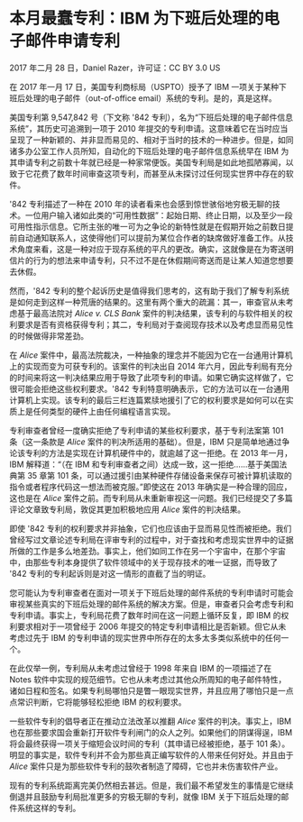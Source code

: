 # 本月最蠢专利：IBM 为下班后处理的电子邮件申请专利

2017 年二月 28 日，Daniel Razer，许可证：CC BY 3.0 US

在 2017 年一月 17 日，美国专利商标局（USPTO）授予了 IBM 一项关于某种下班后处理的电子邮件（out-of-office email）系统的专利。是的，真是这样。

美国专利第 9,547,842 号（下文称 '842 专利），名为“下班后处理的电子邮件信息系统”，其历史可追溯到一项于 2010 年提交的专利申请。这意味着它在当时应当呈现了一种新颖的、并非显而易见的、相对于当时的技术的一种进步。但是，如同诸多办公室工作人员所知，自动化的下班后处理的电子邮件信息系统早在 IBM 为其申请专利之前数十年就已经是一种家常便饭。美国专利局是如此地孤陋寡闻，以致于它花费了数年时间审查这项专利，而甚至从未探讨过任何现实世界中存在的软件。

'842 专利描述了一种在 2010 年的读者看来也会感到惊世骇俗地穷极无聊的技术。一位用户输入诸如此类的“可用性数据”：起始日期、终止日期，以及至少一段可用性指示信息。它所主张的唯一可为之争论的新特性就是在假期开始之前数日提前自动通知联系人，这使得他们可以提前为某位合作者的缺席做好准备工作。从技术角度来看，这是一种对应于现存系统的平凡的更改。确实，这就像是在为寄送明信片的行为的想法来申请专利，只不过不是在休假期间寄送而是让某人知道您想要去休假。

然而，'842 专利的整个起诉历史是值得我们思考的，这有助于我们了解专利系统是如何走到这样一种荒唐的结果的。这里有两个重大的疏漏：其一，审查官从未考虑基于最高法院对 _Alice v. CLS Bank_ 案件的判决结果，该专利的与软件相关的权利要求是否有资格获得专利；其二，专利局对于查阅现存技术以及考虑显而易见性的时候做得非常差劲。

在 _Alice_ 案件中，最高法院裁决，一种抽象的理念并不能因为它在一台通用计算机上的实现而变为可获专利的。该案件的判决出自 2014 年六月，因此专利局有充分的时间来将这一判决结果应用于导致了此项专利的申请。如果它确实这样做了，它很可能会拒绝这些权利要求。'842 专利特意明确表示，它的方法可以在一台通用计算机上实现。该专利的最后三栏连篇累牍地援引了它的权利要求是如何可以在实质上是任何类型的硬件上由任何编程语言实现。

专利审查者曾经一度确实拒绝了专利申请的某些权利要求，基于专利法案第 101 条（这一条款是 _Alice_ 案件的判决所适用的基础）。但是，IBM 只是简单地通过争论该专利的方法是实现在计算机硬件中的，就逾越了这一拒绝。在 2013 年一月，IBM 解释道：“（在 IBM 和专利审查者之间）达成一致，这一拒绝……基于美国法典第 35 章第 101 条，可以通过援引由某种硬件存储设备来保存可被计算机读取的指令或者程序代码这一想法而被克服。”即使这在 2013 年确实是一种合理的回应，这也是在 _Alice_ 案件之前。而专利局从未重新审视这一问题。我们已经提交了多篇评论文章致专利局，敦促其更加积极地应用 _Alice_ 案件的判决结果。

即使 '842 专利的权利要求并非抽象，它们也应该由于显而易见性而被拒绝。我们曾经写过文章论述专利局在评审专利的过程中，对于查找和考虑现实世界中的证据所做的工作是多么地差劲。事实上，他们如同工作在另一个宇宙中，在那个宇宙中，由那些专利本身提供了软件领域中的关于现存技术的唯一证据，而导致了 '842 专利的专利起诉则是对这一情形的直截了当的明证。

您可能认为专利审查者在面对一项关于下班后处理的邮件系统的专利申请时可能会审视某些真实的下班后处理的邮件系统的解决方案。但是，审查者只会考虑专利和专利申请。事实上，专利局花费了数年时间在这一问题上循环反复，即 IBM 的权利要求相对于一项曾经于 2006 年提交的特定专利申请相比是否新颖。但它从未考虑过先于 IBM 的专利申请的现实世界中所存在的太多太多类似系统中的任何一个。

在此仅举一例，专利局从未考虑过曾经于 1998 年来自 IBM 的一项描述了在 Notes 软件中实现的规范细节。它也从未考虑过其他众所周知的电子邮件特性，诸如日程和签名。如果专利局哪怕只是瞥一眼现实世界，并且应用了哪怕只是一点点常识判断，它将能够轻松拒绝 IBM 的权利要求。

一些软件专利的倡导者正在推动立法改革以推翻 _Alice_ 案件的判决。事实上，IBM 也在那些要求国会重新打开软件专利闸门的众人之列。如果他们的阴谋得逞，IBM 将会最终获得一项关于缩短会议时间的专利（其申请已经被拒绝，基于 101 条）。明显的事实是，软件专利并不会为那些真正编写软件的人带来任何好处。并且由于 _Alice_ 案件只是为那些软件专利的鼓吹者制造了障碍，它也并未伤害软件产业。

现有的专利系统距离完美仍然相去甚远。但是，我们最不希望发生的事情是它继续倒退并且鼓励专利局批准更多的穷极无聊的专利，就像 IBM 关于下班后处理的邮件系统这样的专利。
